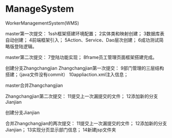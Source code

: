 # ManageSystem
WorkerManagementSystem(WMS)

master第一次提交：
1ssh框架搭建环境配置；
2实体类和映射创建；
3数据库表自动创建；
4前端框架引入；
5Action、Service、Dao层次创建；
6成功测试简略版登陆逻辑。

master第二次提交：
7登陆功能实现；
8frame员工管理页面框架搭建完成。

创建分支Zhangchangjian
Zhangchangjian第一次提交：
9部门管理的三层结构搭建；（java文件没有commit）
10appliaction.xml注入信息；

master合并Zhangchangjian

Zhangchangjian第二次提交：
11提交上一次漏提交的文件；
12添加新的分支Jianjian

创建分支Jianjian

合并Zhangchangjian的两次提交：
11提交上一次漏提交的文件；
12添加新的分支Jianjian；
13实现分页显示部门信息；
14新建jsp文件夹
